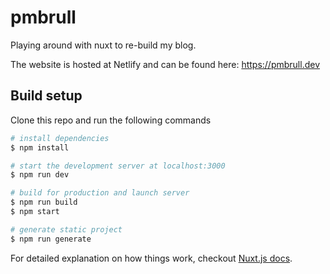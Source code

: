 # pmbrull

Playing around with nuxt to re-build my blog.

The website is hosted at Netlify and can be found here: https://pmbrull.dev

## Build setup

Clone this repo and run the following commands

```bash
# install dependencies
$ npm install

# start the development server at localhost:3000
$ npm run dev

# build for production and launch server
$ npm run build
$ npm start

# generate static project
$ npm run generate
```

For detailed explanation on how things work, checkout [Nuxt.js docs](https://nuxtjs.org).
